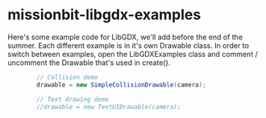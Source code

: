 # missionbit-libgdx-examples

Here's some example code for LibGDX, we'll add before the end of the summer.
Each different example is in it's own Drawable class.  In order to switch between examples, open the LibGDXExamples class and comment / uncomment the Drawable that's used in create().

```java
        // Collision demo
        drawable = new SimpleCollisionDrawable(camera);

        // Text drawing demo
        //drawable = new TextUIDrawable(camera);
```